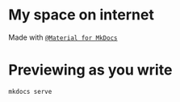 # My space on internet

Made with [`@Material for MkDocs`](https://squidfunk.github.io/mkdocs-material/)

<!-- ![](./access/homepage.png) -->

# Previewing as you write

```
mkdocs serve
```
